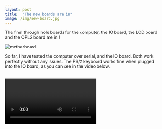 ```yaml
---
layout: post
title:  "The new boards are in"
image: /img/new-board.jpg
---
```


The final through hole boards for the computer, the IO board, the LCD board and the OPL2 board are in !

![motherboard](/img/new-board.jpg)

So far, I have tested the computer over serial, and the IO board. Both work perfectly without any issues. The PS/2 keyboard works fine when plugged into the IO board, as you can see in the video below.

<br>


<video controls>

    <source src="/img/keyboard.webm"
            type="video/webm">

    <source src="/img/keyboard.mp4"
            type="video/mp4">

    Sorry, your browser doesn't support embedded videos.
</video>